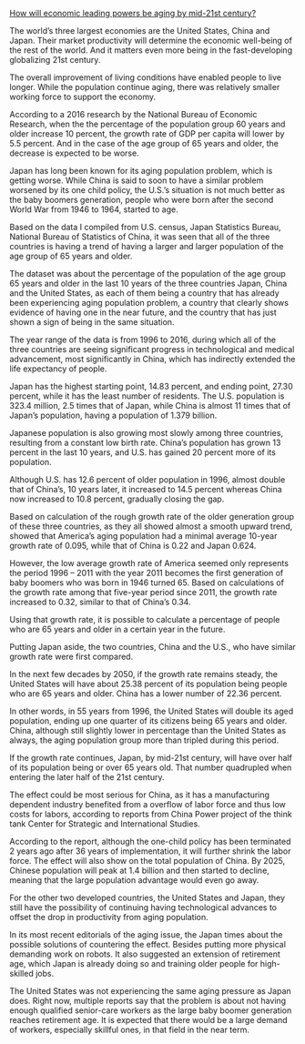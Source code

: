 [How will economic leading powers be aging by mid-21st century?](https://docs.google.com/spreadsheets/d/1I6Yumm63kHib_WlKcO3b3YKW7Whpu7O51ehwYbEuhiA/edit#gid=0) 

The world’s three largest economies are the United States, China and Japan. Their market productivity will determine the economic well-being of the rest of the world. And it matters even more being in the fast-developing globalizing 21st century. 

The overall improvement of living conditions have enabled people to live longer. While the population continue aging, there was relatively smaller working force to support the economy.  

According to a 2016 research by the National Bureau of Economic Research, when the the percentage of the population group 60 years and older increase 10 percent, the growth rate of GDP per capita will lower by 5.5 percent. And in the case of the age group of 65 years and older, the decrease is expected to be worse. 

Japan has long been known for its aging population problem, which is getting worse. While China is said to soon to have a similar problem worsened by its one child policy, the U.S.’s situation is not much better as the baby boomers generation, people who were born after the second World War from 1946 to 1964, started to age. 

Based on the data I compiled from U.S. census, Japan Statistics Bureau, National Bureau of Statistics of China, it was seen that all of the three countries is having a trend of having a larger and larger population of the age group of 65 years and older. 

The dataset was about the percentage of the population of the age group 65 years and older in the last 10 years of the three countries Japan, China and the United States, as each of them being a country that has already been experiencing aging population problem, a country that clearly shows evidence of having one in the near future, and the country that has just shown a sign of being in the same situation.

The year range of the data is from 1996 to 2016, during which all of the three countries are seeing significant progress in technological and medical advancement, most significantly in China, which has indirectly extended the life expectancy of people.

Japan has the highest starting point, 14.83 percent, and ending point, 27.30 percent, while it has the least number of residents. The U.S. population is 323.4 million, 2.5 times that of Japan, while China is almost 11 times that of Japan’s population, having a population of 1.379 billion. 

Japanese population is also growing most slowly among three countries, resulting from a constant low birth rate. China’s population has grown 13 percent in the last 10 years, and U.S. has gained 20 percent more of its population.

Although U.S. has 12.6 percent of older population in 1996, almost double that of China’s, 10 years later, it increased to 14.5 percent whereas China now increased to 10.8 percent, gradually closing the gap.

Based on calculation of the rough growth rate of the older generation group of these three countries, as they all showed almost a smooth upward trend, showed that America’s aging population had a minimal average 10-year growth rate of 0.095, while that of China is 0.22 and Japan 0.624.

However, the low average growth rate of America seemed only represents the period 1996 – 2011 with the year 2011 becomes the first generation of baby boomers who was born in 1946 turned 65. Based on calculations of the growth rate among that five-year period since 2011, the growth rate increased to 0.32, similar to that of China’s 0.34. 

Using that growth rate, it is possible to calculate a percentage of people who are 65 years and older in a certain year in the future. 

Putting Japan aside, the two countries, China and the U.S., who have similar growth rate were first compared. 

In the next few decades by 2050, if the growth rate remains steady, the United States will have about 25.38 percent of its population being people who are 65 years and older. China has a lower number of 22.36 percent. 

In other words, in 55 years from 1996, the United States will double its aged population, ending up one quarter of its citizens being 65 years and older. China, although still slightly lower in percentage than the United States as always, the aging population group more than tripled during this period. 

If the growth rate continues, Japan, by mid-21st century, will have over half of its population being or over 65 years old. That number quadrupled when entering the later half of the 21st century. 

The effect could be most serious for China, as it has a manufacturing dependent industry benefited from a overflow of labor force and thus low costs for labors, according to reports from China Power project of the think tank Center for Strategic and International Studies. 

According to the report, although the one-child policy has been terminated 2 years ago after 36 years of implementation, it will further shrink the labor force. The effect will also show on the total population of China. By 2025, Chinese population will peak at 1.4 billion and then started to decline, meaning that the large population advantage would even go away.

For the other two developed countries, the United States and Japan, they still have the possibility of continuing having technological advances to offset the drop in productivity from aging population. 

In its most recent editorials of the aging issue, the Japan times about the possible solutions of countering the effect. Besides putting more physical demanding work on robots. It also suggested an extension of retirement age, which Japan is already doing so and training older people for high-skilled jobs. 

The United States was not experiencing the same aging pressure as Japan does. Right now, multiple reports say that the problem is about not having enough qualified senior-care workers as the large baby boomer generation reaches retirement age. It is expected that there would be a large demand of workers, especially skillful ones, in that field in the near term. 

